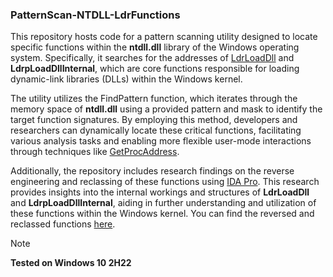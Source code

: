 ### PatternScan-NTDLL-LdrFunctions
This repository hosts code for a pattern scanning utility designed to locate specific functions within the **ntdll.dll** library of the Windows operating system. Specifically, it searches for the addresses of [LdrLoadDll](https://malapi.io/winapi/LdrLoadDll) and **LdrpLoadDllInternal**, which are core functions responsible for loading dynamic-link libraries (DLLs) within the Windows kernel.

The utility utilizes the FindPattern function, which iterates through the memory space of **ntdll.dll** using a provided pattern and mask to identify the target function signatures. By employing this method, developers and researchers can dynamically locate these critical functions, facilitating various analysis tasks and enabling more flexible user-mode interactions through techniques like [GetProcAddress](https://learn.microsoft.com/en-us/windows/win32/api/libloaderapi/nf-libloaderapi-getprocaddress).

Additionally, the repository includes research findings on the reverse engineering and reclassing of these functions using [IDA Pro](https://hex-rays.com/ida-pro/). This research provides insights into the internal workings and structures of **LdrLoadDll** and **LdrpLoadDllInternal**, aiding in further understanding and utilization of these functions within the Windows kernel.
You can find the reversed and reclassed functions [here](https://github.com/byte-zone/ByteZone_Injector/tree/main/Helpers/ntdll).
> [!NOTE]
> **Tested on Windows 10 2H22**
